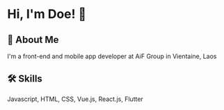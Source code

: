 
# Hi, I'm Doe! 👋


## 🚀 About Me
I'm a front-end and mobile app developer at AiF Group in Vientaine, Laos


## 🛠 Skills
Javascript, HTML, CSS, Vue.js, React.js, Flutter




